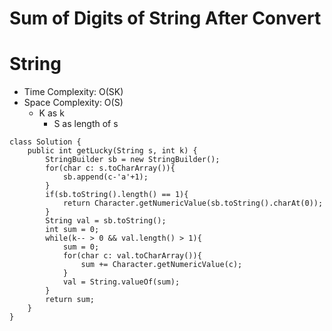 # Sum of Digits of String After Convert

# String

- Time Complexity: O(SK)
- Space Complexity: O(S)
  - K as k
    - S as length of s

```
class Solution {
    public int getLucky(String s, int k) {
        StringBuilder sb = new StringBuilder();
        for(char c: s.toCharArray()){
            sb.append(c-'a'+1);
        }
        if(sb.toString().length() == 1){
            return Character.getNumericValue(sb.toString().charAt(0));
        }
        String val = sb.toString();
        int sum = 0;
        while(k-- > 0 && val.length() > 1){
            sum = 0;
            for(char c: val.toCharArray()){
                sum += Character.getNumericValue(c);
            }
            val = String.valueOf(sum);
        }
        return sum;
    }
}
```
